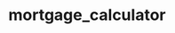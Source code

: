 # mortgage_calculator
<img scr="https://github.com/Tetiana-25/mortgage_calculator/blob/main/img/banks_page.png">
<img scr="https://github.com/Tetiana-25/mortgage_calculator/blob/main/img/calculator_page.png">

